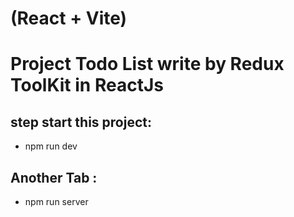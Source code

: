 # (React + Vite)

# Project Todo List write by Redux ToolKit in ReactJs

## step start this project:

- npm run dev

## Another Tab :

- npm run server
